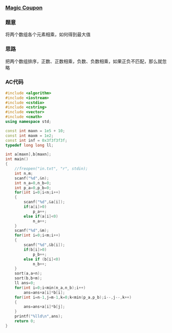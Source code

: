 ### [Magic Coupon](https://pintia.cn/problem-sets/994805342720868352/problems/994805451374313472)

### 题意

将两个数组各个元素相乘，如何得到最大值

### 思路

把两个数组排序，正数、正数相乘，负数、负数相乘，如果正负不匹配，那么就忽略

### AC代码

```cpp
#include <algorithm>
#include <iostream>
#include <cstdio>
#include <cstring>
#include <vector>
#include <cmath>
using namespace std;

const int maxn = 1e5 + 10;
const int maxm = 1e2;
const int inf = 0x3f3f3f3f;
typedef long long ll;

int a[maxn],b[maxn];
int main()
{
    //freopen("in.txt", "r", stdin);
    int n,m;
    scanf("%d",&n);
    int n_a=0,n_b=0;
    int p_a=0,p_b=0;
    for(int i=0;i<n;i++)
    {
        scanf("%d",&a[i]);
        if(a[i]>0)
            p_a++;
        else if(a[i]<0)
            n_a++;
    }
    scanf("%d",&m);
    for(int i=0;i<m;i++)
    {
        scanf("%d",&b[i]);
        if(b[i]>0)
            p_b++;
        else if (b[i]<0)
            n_b++;
    }
    sort(a,a+n);
    sort(b,b+m);
    ll ans=0;
    for(int i=0;i<min(n_a,n_b);i++)
        ans=ans+a[i]*b[i];
    for(int i=n-1,j=m-1,k=0;k<min(p_a,p_b);i--,j--,k++)
    {
        ans=ans+a[i]*b[j];
    }
    printf("%lld\n",ans);
    return 0;
}
```

